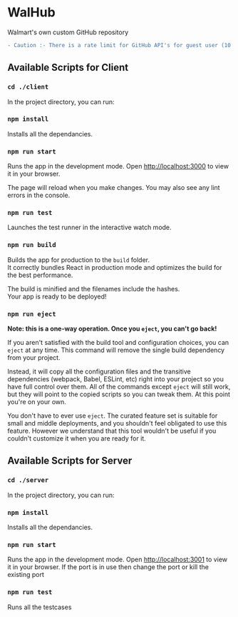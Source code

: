 # WalHub

Walmart's own custom GitHub repository

```diff
- Caution :- There is a rate limit for GitHub API's for guest user (10 calls per minute)
```

## Available Scripts for Client

### `cd ./client`

In the project directory, you can run:

### `npm install`

Installs all the dependancies.

### `npm run start`

Runs the app in the development mode.
Open [http://localhost:3000](http://localhost:3000) to view it in your browser.

The page will reload when you make changes.
You may also see any lint errors in the console.

### `npm run test`

Launches the test runner in the interactive watch mode.

### `npm run build`

Builds the app for production to the `build` folder.\
It correctly bundles React in production mode and optimizes the build for the best performance.

The build is minified and the filenames include the hashes.\
Your app is ready to be deployed!

### `npm run eject`

**Note: this is a one-way operation. Once you `eject`, you can't go back!**

If you aren't satisfied with the build tool and configuration choices, you can `eject` at any time. This command will remove the single build dependency from your project.

Instead, it will copy all the configuration files and the transitive dependencies (webpack, Babel, ESLint, etc) right into your project so you have full control over them. All of the commands except `eject` will still work, but they will point to the copied scripts so you can tweak them. At this point you're on your own.

You don't have to ever use `eject`. The curated feature set is suitable for small and middle deployments, and you shouldn't feel obligated to use this feature. However we understand that this tool wouldn't be useful if you couldn't customize it when you are ready for it.

## Available Scripts for Server

### `cd ./server`

In the project directory, you can run:

### `npm install`

Installs all the dependancies.

### `npm run start`

Runs the app in the development mode.
Open [http://localhost:3001](http://localhost:3000) to view it in your browser.
If the port is in use then change the port or kill the existing port

### `npm run test`

Runs all the testcases
